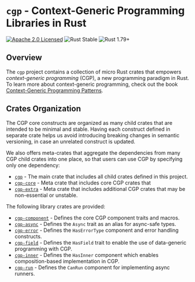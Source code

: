 
# `cgp` - Context-Generic Programming Libraries in Rust

[![Apache 2.0 Licensed](https://img.shields.io/badge/license-Apache_2.0-blue.svg)](https://github.com/informalsystems/cgp/blob/master/LICENSE)
![Rust Stable](https://img.shields.io/badge/rustc-stable-blue.svg)
![Rust 1.79+](https://img.shields.io/badge/rustc-1.79+-blue.svg)

## Overview

The `cgp` project contains a collection of micro Rust crates that empowers 
_context-generic programming_ (CGP), a new programming paradigm in Rust.
To learn more about context-generic programming, check out the book
[Context-Generic Programming Patterns](https://patterns.contextgeneric.dev/).

## Crates Organization

The CGP core constructs are organized as many child crates that are intended
to be minimal and stable. Having each construct defined in separate crate 
helps us avoid introducing breaking changes in semantic  versioning, in case 
an unrelated construct is updated.

We also offers meta-crates that aggregate the dependencies from many CGP
child crates into one place, so that users can use CGP by specifying only one 
dependency:

- [`cgp`](./crates/cgp/) - The main crate that includes all child crates defined in this project.
- [`cgp-core`](./crates/cgp-core) - Meta crate that includes core CGP crates that
- [`cgp-extra`](./crates/cgp-extra) - Meta crate that includes additional CGP crates that may be non-essential or unstable.

The following library crates are provided:

- [`cgp-component`](./crates/cgp-component) - Defines the core CGP component traits and macros.
- [`cgp-async`](./crates/cgp-async/) - Defines the `Async` trait as an alias for async-safe types.
- [`cgp-error`](./crates/cgp-error/) - Defines the `HasErrorType` component and error handling constructs.
- [`cgp-field`](./crates/cgp-field/) - Defines the `HasField` trait to enable the use of data-generic programming with CGP.
- [`cgp-inner`](./crates/cgp-inner/) - Defines the `HasInner` component which enables composition-based implementation in CGP.
- [`cgp-run`](./crates/cgp-run) - Defines the `CanRun` component for implementing async runners.
